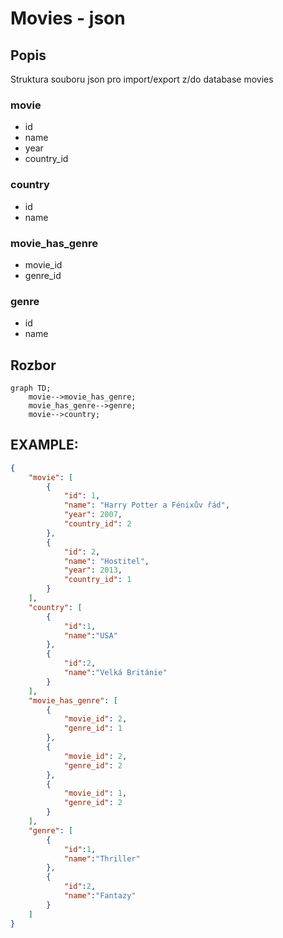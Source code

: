 # Movies - json

## Popis

Struktura souboru json pro import/export z/do database movies

### movie
 - id
 - name
 - year
 - country_id

### country
 - id
 - name

### movie_has_genre
 - movie_id
 - genre_id

### genre
 - id
 - name

## Rozbor

```mermaid
graph TD;
    movie-->movie_has_genre;
    movie_has_genre-->genre;
    movie-->country;
```

## EXAMPLE:
```json
{
    "movie": [
        {
            "id": 1,
            "name": "Harry Potter a Fénixův řád",
            "year": 2007,
            "country_id": 2
        },
        {
            "id": 2,
            "name": "Hostitel",
            "year": 2013,
            "country_id": 1
        }
    ],
    "country": [
        {
            "id":1,
            "name":"USA"
        },
        {
            "id":2,
            "name":"Velká Británie"
        }
    ],
    "movie_has_genre": [
        {
            "movie_id": 2,
            "genre_id": 1
        },
        {
            "movie_id": 2,
            "genre_id": 2
        },
        {
            "movie_id": 1,
            "genre_id": 2
        }
    ],
    "genre": [
        {
            "id":1,
            "name":"Thriller"
        },
        {
            "id":2,
            "name":"Fantazy"
        }
    ]
}
```